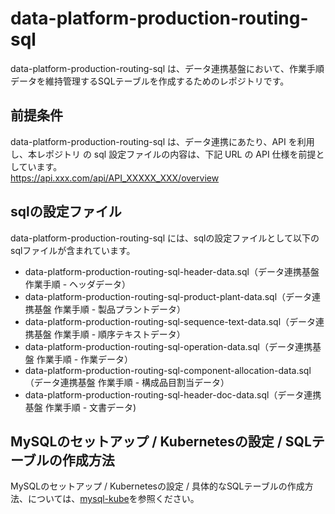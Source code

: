 # data-platform-production-routing-sql

data-platform-production-routing-sql は、データ連携基盤において、作業手順データを維持管理するSQLテーブルを作成するためのレポジトリです。  

## 前提条件  
data-platform-production-routing-sql は、データ連携にあたり、API を利用し、本レポジトリ の sql 設定ファイルの内容は、下記 URL の API 仕様を前提としています。  
https://api.xxx.com/api/API_XXXXX_XXX/overview   

## sqlの設定ファイル

data-platform-production-routing-sql には、sqlの設定ファイルとして以下のsqlファイルが含まれています。  

* data-platform-production-routing-sql-header-data.sql（データ連携基盤 作業手順 - ヘッダデータ）
* data-platform-production-routing-sql-product-plant-data.sql（データ連携基盤 作業手順 - 製品プラントデータ）
* data-platform-production-routing-sql-sequence-text-data.sql（データ連携基盤 作業手順 - 順序テキストデータ）
* data-platform-production-routing-sql-operation-data.sql（データ連携基盤 作業手順 - 作業データ）
* data-platform-production-routing-sql-component-allocation-data.sql（データ連携基盤 作業手順 - 構成品目割当データ）
* data-platform-production-routing-sql-header-doc-data.sql（データ連携基盤 作業手順 - 文書データ)

## MySQLのセットアップ / Kubernetesの設定 / SQLテーブルの作成方法

MySQLのセットアップ / Kubernetesの設定 / 具体的なSQLテーブルの作成方法、については、[mysql-kube](https://github.com/latonaio/mysql-kube)を参照ください。